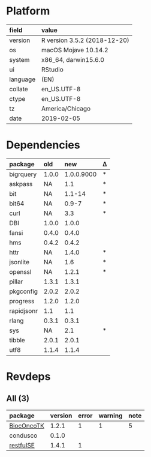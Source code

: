# Platform

|field    |value                        |
|:--------|:----------------------------|
|version  |R version 3.5.2 (2018-12-20) |
|os       |macOS Mojave 10.14.2         |
|system   |x86_64, darwin15.6.0         |
|ui       |RStudio                      |
|language |(EN)                         |
|collate  |en_US.UTF-8                  |
|ctype    |en_US.UTF-8                  |
|tz       |America/Chicago              |
|date     |2019-02-05                   |

# Dependencies

|package    |old   |new        |Δ  |
|:----------|:-----|:----------|:--|
|bigrquery  |1.0.0 |1.0.0.9000 |*  |
|askpass    |NA    |1.1        |*  |
|bit        |NA    |1.1-14     |*  |
|bit64      |NA    |0.9-7      |*  |
|curl       |NA    |3.3        |*  |
|DBI        |1.0.0 |1.0.0      |   |
|fansi      |0.4.0 |0.4.0      |   |
|hms        |0.4.2 |0.4.2      |   |
|httr       |NA    |1.4.0      |*  |
|jsonlite   |NA    |1.6        |*  |
|openssl    |NA    |1.2.1      |*  |
|pillar     |1.3.1 |1.3.1      |   |
|pkgconfig  |2.0.2 |2.0.2      |   |
|progress   |1.2.0 |1.2.0      |   |
|rapidjsonr |1.1   |1.1        |   |
|rlang      |0.3.1 |0.3.1      |   |
|sys        |NA    |2.1        |*  |
|tibble     |2.0.1 |2.0.1      |   |
|utf8       |1.1.4 |1.1.4      |   |

# Revdeps

## All (3)

|package                              |version |error |warning |note |
|:------------------------------------|:-------|:-----|:-------|:----|
|[BiocOncoTK](problems.md#bioconcotk) |1.2.1   |1     |1       |5    |
|condusco                             |0.1.0   |      |        |     |
|[restfulSE](problems.md#restfulse)   |1.4.1   |1     |        |     |

